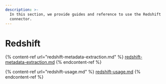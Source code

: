 ```yaml
---
description: >-
  In this section, we provide guides and reference to use the Redshift
  connector.
---
```


# Redshift

{% content-ref url="redshift-metadata-extraction.md" %}
[redshift-metadata-extraction.md](redshift-metadata-extraction.md)
{% endcontent-ref %}

{% content-ref url="redshift-usage.md" %}
[redshift-usage.md](redshift-usage.md)
{% endcontent-ref %}
